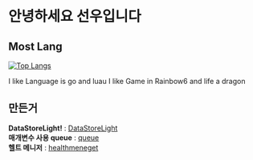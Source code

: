 # 안녕하세요 선우입니다



## Most Lang 
[![Top Langs](https://github-readme-stats.vercel.app/api/top-langs/?username=kimpure&langs_count=6&layout=compact&theme=dark)](https://github.com/kimpure/kimpure)

I like Language is go and luau
I like Game in Rainbow6 and life a dragon
 

## 만든거 
**DataStoreLight!** : <a href="https://github.com">DataStoreLight</a> <br>
**매개변수 사용 queue** : <a href="https://github.com/CavefulGames/kitty/tree/main/kit/queue">queue</a>
<br>
**헬트 메니저** : <a href="https://github.com/kimpure/healthmanager">healthmeneget</a>
